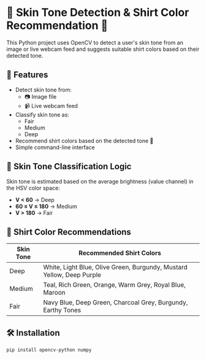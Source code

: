 # 👤 Skin Tone Detection & Shirt Color Recommendation 🎨

This Python project uses OpenCV to detect a user's skin tone from an image or live webcam feed and suggests suitable shirt colors based on their detected tone.

## 📌 Features

- Detect skin tone from:
  - 📷 Image file
  - 📹 Live webcam feed
- Classify skin tone as:
  - Fair
  - Medium
  - Deep
- Recommend shirt colors based on the detected tone 🎽
- Simple command-line interface

## 🧠 Skin Tone Classification Logic

Skin tone is estimated based on the average brightness (value channel) in the HSV color space:
- **V < 60** → Deep
- **60 ≤ V ≤ 180** → Medium
- **V > 180** → Fair

## 🎨 Shirt Color Recommendations

| Skin Tone | Recommended Shirt Colors |
|-----------|---------------------------|
| Deep      | White, Light Blue, Olive Green, Burgundy, Mustard Yellow, Deep Purple |
| Medium    | Teal, Rich Green, Orange, Warm Grey, Royal Blue, Maroon |
| Fair      | Navy Blue, Deep Green, Charcoal Grey, Burgundy, Earthy Tones |

## 🛠️ Installation

```bash
pip install opencv-python numpy
